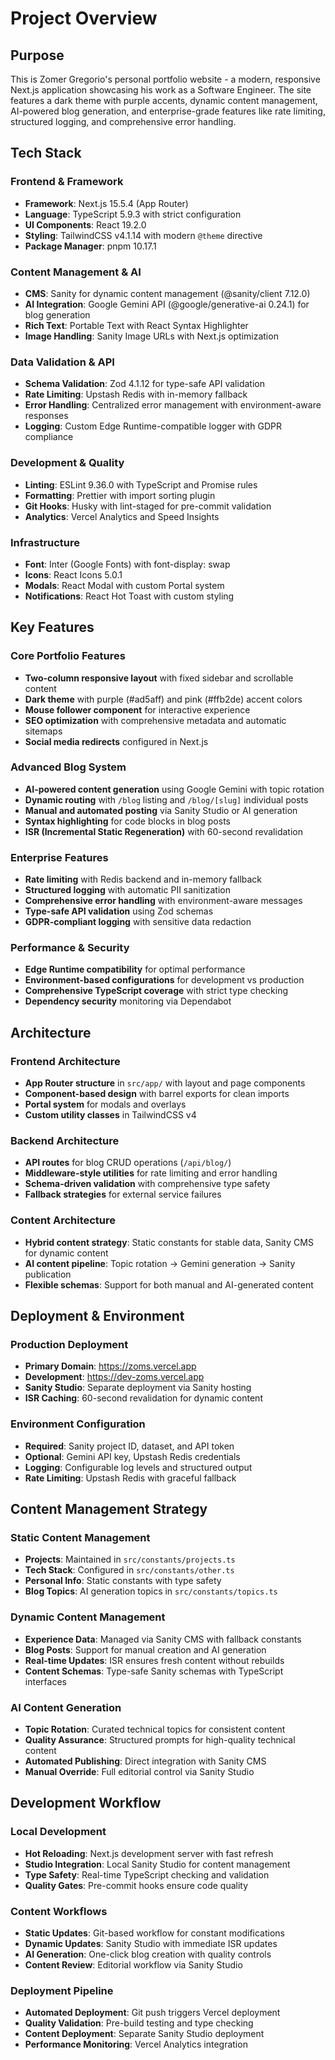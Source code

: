 # Project Overview

## Purpose

This is Zomer Gregorio's personal portfolio website - a modern, responsive Next.js application showcasing his work as a Software Engineer. The site features a dark theme with purple accents, dynamic content management, AI-powered blog generation, and enterprise-grade features like rate limiting, structured logging, and comprehensive error handling.

## Tech Stack

### Frontend & Framework

- **Framework**: Next.js 15.5.4 (App Router)
- **Language**: TypeScript 5.9.3 with strict configuration
- **UI Components**: React 19.2.0
- **Styling**: TailwindCSS v4.1.14 with modern `@theme` directive
- **Package Manager**: pnpm 10.17.1

### Content Management & AI

- **CMS**: Sanity for dynamic content management (@sanity/client 7.12.0)
- **AI Integration**: Google Gemini API (@google/generative-ai 0.24.1) for blog generation
- **Rich Text**: Portable Text with React Syntax Highlighter
- **Image Handling**: Sanity Image URLs with Next.js optimization

### Data Validation & API

- **Schema Validation**: Zod 4.1.12 for type-safe API validation
- **Rate Limiting**: Upstash Redis with in-memory fallback
- **Error Handling**: Centralized error management with environment-aware responses
- **Logging**: Custom Edge Runtime-compatible logger with GDPR compliance

### Development & Quality

- **Linting**: ESLint 9.36.0 with TypeScript and Promise rules
- **Formatting**: Prettier with import sorting plugin
- **Git Hooks**: Husky with lint-staged for pre-commit validation
- **Analytics**: Vercel Analytics and Speed Insights

### Infrastructure

- **Font**: Inter (Google Fonts) with font-display: swap
- **Icons**: React Icons 5.0.1
- **Modals**: React Modal with custom Portal system
- **Notifications**: React Hot Toast with custom styling

## Key Features

### Core Portfolio Features

- **Two-column responsive layout** with fixed sidebar and scrollable content
- **Dark theme** with purple (#ad5aff) and pink (#ffb2de) accent colors
- **Mouse follower component** for interactive experience
- **SEO optimization** with comprehensive metadata and automatic sitemaps
- **Social media redirects** configured in Next.js

### Advanced Blog System

- **AI-powered content generation** using Google Gemini with topic rotation
- **Dynamic routing** with `/blog` listing and `/blog/[slug]` individual posts
- **Manual and automated posting** via Sanity Studio or AI generation
- **Syntax highlighting** for code blocks in blog posts
- **ISR (Incremental Static Regeneration)** with 60-second revalidation

### Enterprise Features

- **Rate limiting** with Redis backend and in-memory fallback
- **Structured logging** with automatic PII sanitization
- **Comprehensive error handling** with environment-aware messages
- **Type-safe API validation** using Zod schemas
- **GDPR-compliant logging** with sensitive data redaction

### Performance & Security

- **Edge Runtime compatibility** for optimal performance
- **Environment-based configurations** for development vs production
- **Comprehensive TypeScript coverage** with strict type checking
- **Dependency security** monitoring via Dependabot

## Architecture

### Frontend Architecture

- **App Router structure** in `src/app/` with layout and page components
- **Component-based design** with barrel exports for clean imports
- **Portal system** for modals and overlays
- **Custom utility classes** in TailwindCSS v4

### Backend Architecture

- **API routes** for blog CRUD operations (`/api/blog/`)
- **Middleware-style utilities** for rate limiting and error handling
- **Schema-driven validation** with comprehensive type safety
- **Fallback strategies** for external service failures

### Content Architecture

- **Hybrid content strategy**: Static constants for stable data, Sanity CMS for dynamic content
- **AI content pipeline**: Topic rotation → Gemini generation → Sanity publication
- **Flexible schemas**: Support for both manual and AI-generated content

## Deployment & Environment

### Production Deployment

- **Primary Domain**: https://zoms.vercel.app
- **Development**: https://dev-zoms.vercel.app
- **Sanity Studio**: Separate deployment via Sanity hosting
- **ISR Caching**: 60-second revalidation for dynamic content

### Environment Configuration

- **Required**: Sanity project ID, dataset, and API token
- **Optional**: Gemini API key, Upstash Redis credentials
- **Logging**: Configurable log levels and structured output
- **Rate Limiting**: Upstash Redis with graceful fallback

## Content Management Strategy

### Static Content Management

- **Projects**: Maintained in `src/constants/projects.ts`
- **Tech Stack**: Configured in `src/constants/other.ts`
- **Personal Info**: Static constants with type safety
- **Blog Topics**: AI generation topics in `src/constants/topics.ts`

### Dynamic Content Management

- **Experience Data**: Managed via Sanity CMS with fallback constants
- **Blog Posts**: Support for manual creation and AI generation
- **Real-time Updates**: ISR ensures fresh content without rebuilds
- **Content Schemas**: Type-safe Sanity schemas with TypeScript interfaces

### AI Content Generation

- **Topic Rotation**: Curated technical topics for consistent content
- **Quality Assurance**: Structured prompts for high-quality technical content
- **Automated Publishing**: Direct integration with Sanity CMS
- **Manual Override**: Full editorial control via Sanity Studio

## Development Workflow

### Local Development

- **Hot Reloading**: Next.js development server with fast refresh
- **Studio Integration**: Local Sanity Studio for content management
- **Type Safety**: Real-time TypeScript checking and validation
- **Quality Gates**: Pre-commit hooks ensure code quality

### Content Workflows

- **Static Updates**: Git-based workflow for constant modifications
- **Dynamic Updates**: Sanity Studio with immediate ISR updates
- **AI Generation**: One-click blog creation with quality controls
- **Content Review**: Editorial workflow via Sanity Studio

### Deployment Pipeline

- **Automated Deployment**: Git push triggers Vercel deployment
- **Quality Validation**: Pre-build testing and type checking
- **Content Deployment**: Separate Sanity Studio deployment
- **Performance Monitoring**: Vercel Analytics integration
